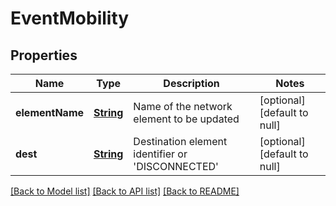 # EventMobility
## Properties

Name | Type | Description | Notes
------------ | ------------- | ------------- | -------------
**elementName** | [**String**](string.md) | Name of the network element to be updated | [optional] [default to null]
**dest** | [**String**](string.md) | Destination element identifier or &#39;DISCONNECTED&#39; | [optional] [default to null]

[[Back to Model list]](../README.md#documentation-for-models) [[Back to API list]](../README.md#documentation-for-api-endpoints) [[Back to README]](../README.md)

